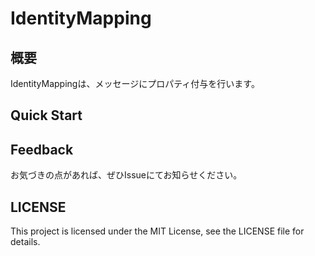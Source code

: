 # IdentityMapping

## 概要
IdentityMappingは、メッセージにプロパティ付与を行います。

## Quick Start

## Feedback
お気づきの点があれば、ぜひIssueにてお知らせください。

## LICENSE
This project is licensed under the MIT License, see the LICENSE file for details.
